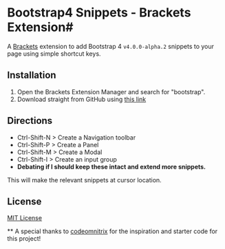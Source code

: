 # Bootstrap4 Snippets - Brackets Extension#

A [Brackets](http://brackets.io/) extension to add Bootstrap 4 `v4.0.0-alpha.2` snippets to your page using simple shortcut keys.

## Installation ##
1. Open the Brackets Extension Manager and search for "bootstrap".
2. Download straight from GitHub using [this link](https://github.com/djsiddz/bootstrap4-snippets/archive/master.zip)

## Directions ##
* Ctrl-Shift-N > Create a Navigation toolbar
* Ctrl-Shift-P > Create a Panel
* Ctrl-Shift-M > Create a Modal
* Ctrl-Shift-I > Create an input group
* **Debating if I should keep these intact and extend more snippets.**

This will make the relevant snippets at cursor location.

## License ##
[MIT License](LICENSE)

** A special thanks to [codeomnitrix](https://github.com/codeomnitrix/) for the inspiration and starter code for this project!
